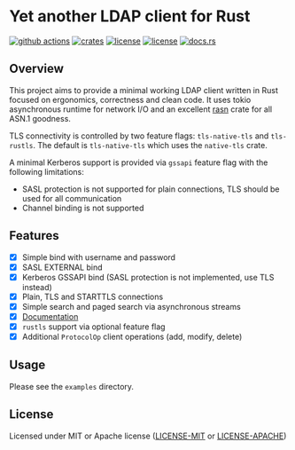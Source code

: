 # Yet another LDAP client for Rust

[![github actions](https://github.com/ancwrd1/ldap-rs/workflows/CI/badge.svg)](https://github.com/ancwrd1/ldap-rs/actions)
[![crates](https://img.shields.io/crates/v/ldap-rs.svg)](https://crates.io/crates/ldap-rs)
[![license](https://img.shields.io/badge/License-MIT-blue.svg)](https://opensource.org/licenses/MIT)
[![license](https://img.shields.io/badge/License-Apache%202.0-blue.svg)](https://opensource.org/licenses/Apache-2.0)
[![docs.rs](https://docs.rs/ldap-rs/badge.svg)](https://docs.rs/ldap-rs)

## Overview

This project aims to provide a minimal working LDAP client written in Rust focused on ergonomics, correctness
and clean code.
It uses tokio asynchronous runtime for network I/O and an excellent [rasn](https://github.com/librasn/rasn)
crate for all ASN.1 goodness.

TLS connectivity is controlled by two feature flags: `tls-native-tls` and `tls-rustls`.
The default is `tls-native-tls` which uses the `native-tls` crate.

A minimal Kerberos support is provided via `gssapi` feature flag with the following limitations:

* SASL protection is not supported for plain connections, TLS should be used for all communication
* Channel binding is not supported


## Features

- [x] Simple bind with username and password
- [x] SASL EXTERNAL bind
- [x] Kerberos GSSAPI bind (SASL protection is not implemented, use TLS instead)
- [x] Plain, TLS and STARTTLS connections
- [x] Simple search and paged search via asynchronous streams
- [x] [Documentation](https://ancwrd1.github.io/ldap-rs/doc/ldap_rs/)
- [x] `rustls` support via optional feature flag
- [x] Additional `ProtocolOp` client operations (add, modify, delete)

## Usage 

Please see the `examples` directory.

## License

Licensed under MIT or Apache license ([LICENSE-MIT](https://opensource.org/licenses/MIT)
or [LICENSE-APACHE](https://opensource.org/licenses/Apache-2.0))
